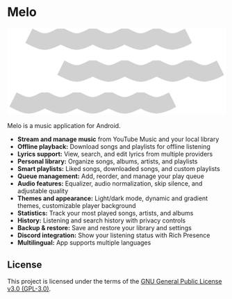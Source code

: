 # Melo

![Melo Logo](app/src/main/res/melo.png)

Melo is a music application for Android.

- **Stream and manage music** from YouTube Music and your local library
- **Offline playback:** Download songs and playlists for offline listening
- **Lyrics support:** View, search, and edit lyrics from multiple providers
- **Personal library:** Organize songs, albums, artists, and playlists
- **Smart playlists:** Liked songs, downloaded songs, and custom playlists
- **Queue management:** Add, reorder, and manage your play queue
- **Audio features:** Equalizer, audio normalization, skip silence, and adjustable quality
- **Themes and appearance:** Light/dark mode, dynamic and gradient themes, customizable player background
- **Statistics:** Track your most played songs, artists, and albums
- **History:** Listening and search history with privacy controls
- **Backup & restore:** Save and restore your library and settings
- **Discord integration:** Show your listening status with Rich Presence
- **Multilingual:** App supports multiple languages

## License

This project is licensed under the terms of the [GNU General Public License v3.0 (GPL-3.0)](LICENSE).

